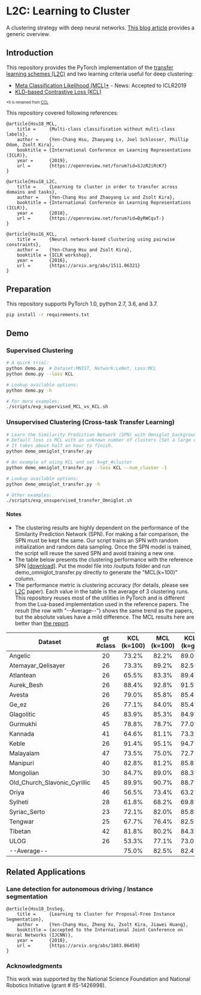# L2C: Learning to Cluster

A clustering strategy with deep neural networks. [This blog article](https://mlatgt.blog/2018/04/29/learning-to-cluster/) provides a generic overview.

## Introduction
This repository provides the PyTorch implementation of the [transfer learning schemes (L2C)](https://arxiv.org/abs/1711.10125) and two learning criteria useful for deep clustering:
- [Meta Classification Likelihood (MCL)*](https://openreview.net/forum?id=SJzR2iRcK7) - News: Accepted to ICLR2019
- [KLD-based Contrastive Loss (KCL)](https://arxiv.org/abs/1511.06321)

<sub><sup>*It is renamed from [CCL](https://arxiv.org/abs/1806.11078)</sup></sub>

This repository covered following references:
```
@article{Hsu18_MCL,
	title =	    {Multi-class classification without multi-class labels},
	author =    {Yen-Chang Hsu, Zhaoyang Lv, Joel Schlosser, Phillip Odom, Zsolt Kira},
	booktitle = {International Conference on Learning Representations (ICLR)},
	year =      {2019},
	url =       {https://openreview.net/forum?id=SJzR2iRcK7}
}

@article{Hsu18_L2C,
	title =     {Learning to cluster in order to transfer across domains and tasks},
	author =    {Yen-Chang Hsu and Zhaoyang Lv and Zsolt Kira},
	booktitle = {International Conference on Learning Representations (ICLR)},
	year =      {2018},
	url =       {https://openreview.net/forum?id=ByRWCqvT-}
}

@article{Hsu16_KCL,
	title =	    {Neural network-based clustering using pairwise constraints},
	author =    {Yen-Chang Hsu and Zsolt Kira},
	booktitle = {ICLR workshop},
	year =      {2016},
	url =       {https://arxiv.org/abs/1511.06321}
}
```

## Preparation
This repository supports PyTorch 1.0, python 2.7, 3.6, and 3.7.

```bash
pip install -r requirements.txt
```
## Demo
### Supervised Clustering
```bash
# A quick trial:
python demo.py  # Dataset:MNIST, Network:LeNet, Loss:MCL
python demo.py --loss KCL

# Lookup available options:
python demo.py -h

# For more examples:
./scripts/exp_supervised_MCL_vs_KCL.sh
```
### Unsupervised Clustering (Cross-task Transfer Learning)
```bash
# Learn the Similarity Prediction Network (SPN) with Omniglot_background and then transfer to the 20 alphabets in Omniglot_evaluation.
# Default loss is MCL with an unknown number of clusters (Set a large cluster number, i.e., k=100)
# It takes about half an hour to finish.
python demo_omniglot_transfer.py

# An example of using KCL and set k=gt_#cluster
python demo_omniglot_transfer.py --loss KCL --num_cluster -1

# Lookup available options:
python demo_omniglot_transfer.py -h

# Other examples:
./scripts/exp_unsupervised_transfer_Omniglot.sh
```
#### Notes

- The clustering results are highly dependent on the performance of the Similarity Prediction Network (SPN). For making a fair comparison, the SPN must be kept the same. Our script trains an SPN with random initialization and random data sampling. Once the SPN model is trained, the script will reuse the saved SPN and avoid training a new one. 
- The table below presents the clustering performance with the reference SPN [[download]](https://drive.google.com/file/d/1b-TU3lT1GOaMV8Z4DehFAGyOkHJayLF1/view?usp=sharing). Put the model file into /outputs folder and run demo_omniglot_transfer.py directly to generate the "MCL(k=100)" column.
- The performance metric is clustering accuracy (for details, please see [L2C](https://arxiv.org/abs/1711.10125) paper). Each value in the table is the average of 3 clustering runs. This repository reuses most of the utilities in PyTorch and is different from the Lua-based implementation used in the reference papers. The result (the row with "--Average--") shows the same trend as the papers, but the absolute values have a mild difference. The MCL results here are better than [the report](https://arxiv.org/abs/1806.11078).

Dataset | gt #class | KCL (k=100) | MCL (k=100) | KCL (k=gt) | MCL (k=gt)
--- | :---: | :---: | :---: | :---: | :---:
Angelic                        |20|73.2%|82.2%|89.0%|91.7%
Atemayar_Qelisayer             |26|73.3%|89.2%|82.5%|86.0%
Atlantean                      |26|65.5%|83.3%|89.4%|93.5%
Aurek_Besh                     |26|88.4%|92.8%|91.5%|92.4%
Avesta                         |26|79.0%|85.8%|85.4%|86.1%
Ge_ez                          |26|77.1%|84.0%|85.4%|86.6%
Glagolitic                     |45|83.9%|85.3%|84.9%|87.4%
Gurmukhi                       |45|78.8%|78.7%|77.0%|78.0%
Kannada                        |41|64.6%|81.1%|73.3%|81.2%
Keble                          |26|91.4%|95.1%|94.7%|94.3%
Malayalam                      |47|73.5%|75.0%|72.7%|73.0%
Manipuri                       |40|82.8%|81.2%|85.8%|81.5%
Mongolian                      |30|84.7%|89.0%|88.3%|90.2%
Old_Church_Slavonic_Cyrillic   |45|89.9%|90.7%|88.7%|89.8%
Oriya                          |46|56.5%|73.4%|63.2%|75.3%
Sylheti                        |28|61.8%|68.2%|69.8%|80.6%
Syriac_Serto                   |23|72.1%|82.0%|85.8%|89.8%
Tengwar                        |25|67.7%|76.4%|82.5%|85.5%
Tibetan                        |42|81.8%|80.2%|84.3%|81.9%
ULOG                           |26|53.3%|77.1%|73.0%|89.1%
--Average--                    |  |75.0%|82.5%|82.4%|85.7%

## Related Applications
### Lane detection for autonomous driving / Instance segmentation
```
@article{Hsu18_InsSeg,
	title =     {Learning to Cluster for Proposal-Free Instance Segmentation},
	author =    {Yen-Chang Hsu, Zheng Xu, Zsolt Kira, Jiawei Huang},
	booktitle = {accepted to the International Joint Conference on Neural Networks (IJCNN)},
	year =      {2018},
	url =       {https://arxiv.org/abs/1803.06459}
}
```

### Acknowledgments
This work was supported by the National Science Foundation and National Robotics Initiative (grant # IIS-1426998).
